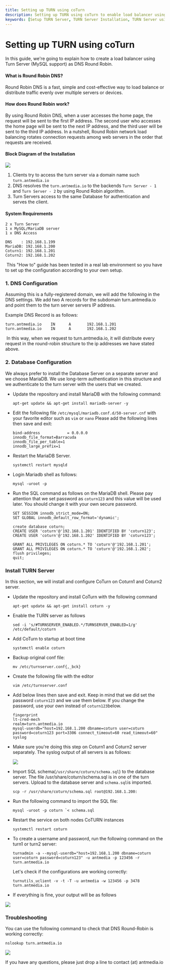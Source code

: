 ```yaml
---
title: Setting up TURN using coTurn 
description: Setting up TURN using coTurn to enable load balancer using Turn Server as Round Robin DNS.
keywords: [Setup TURN Server, TURN Server Installation, TURN Server using coTurn Installation, coTURN Quick Installation, Setup TURN using coTurn, Ant Media Server Documentation, Ant Media Server Tutorials]
---
```


# Setting up TURN using coTurn

In this guide, we're going to explain how to create a load balancer using Turn Server (MySQL support) as DNS Round Robin.

#### What is Round Robin DNS?

Round Robin DNS is a fast, simple and cost-effective way to load balance or distribute traffic evenly over multiple servers or devices.

#### How does Round Robin work?

By using Round Robin DNS, when a user accesses the home page, the request will be sent to the first IP address. The second user who accesses the home page will be sent to the next IP address, and the third user will be sent to the third IP address. In a nutshell, Round Robin network load balancing rotates connection requests among web servers in the order that requests are received.

#### Block Diagram of the Installation  
![](@site/static/img/turn_dns_round_robin.png)

1.  Clients try to access the turn server via a domain name such ```turn.antmedia.io```
2.  DNS resolves the ```turn.antmedia.io``` to the backends ```Turn Server - 1``` and ```Turn Server - 2``` by using Round Robin algorithm.
3.  Turn Servers access to the same Database for authentication and serves the client.

#### System Requirements

    2 x Turn Server
    1 x MySQL/MariaDB server
    1 x DNS Access

    DNS    : 192.168.1.199
    MariaDB: 192.168.1.200
    Coturn1: 192.168.1.201
    Coturn2: 192.168.1.202

 This "How to" guide has been tested in a real lab environment so you have to set up the configuration according to your own setup.

### 1\. DNS Configuration

Assuming this is a fully-registered domain, we will add the following in the DNS settings. We add two A records for the subdomain turn.antmedia.io and point them to the turn server servers IP address.

Example DNS Record is as follows:

    turn.antmedia.io	IN		A		192.168.1.201
    turn.antmedia.io	IN		A		192.168.1.202

 In this way, when we request to turn.antmedia.io, it will distribute every request in the round-robin structure to the ip addresses we have stated above.

### 2\. Database Configuration

We always prefer to install the Database Server on a separate server and we choose MariaDB. We use long-term authentication in this structure and we authenticate to the turn server with the users that we created.

*   Update the repository and install MariaDB with the following command:
    
        apt-get update && apt-get install mariadb-server -y
    
*   Edit the following file ```/etc/mysql/mariadb.conf.d/50-server.cnf``` with your favorite editor such as ```vim``` or ```nano``` Please add the following lines then save and exit:
    
        bind-address            = 0.0.0.0
        innodb_file_format=Barracuda
        innodb_file_per_table=1
        innodb_large_prefix=1
    
*   Restart the MariaDB Server.
    
    ```systemctl restart mysqld```
    
*   Login Mariadb shell as follows:
    
    ```mysql -uroot -p```
    
*   Run the SQL command as follows on the MariaDB shell. Please pay attention that we set password as ```coturn123``` and this value will be used later. You should change it with your own secure password.
    
        SET SESSION innodb_strict_mode=ON;
        SET GLOBAL innodb_default_row_format='dynamic';
        
        create database coturn;
        CREATE USER 'coturn'@'192.168.1.201' IDENTIFIED BY 'coturn123';
        CREATE USER 'coturn'@'192.168.1.202' IDENTIFIED BY 'coturn123';
        
        GRANT ALL PRIVILEGES ON coturn.* TO 'coturn'@'192.168.1.201';
        GRANT ALL PRIVILEGES ON coturn.* TO 'coturn'@'192.168.1.202';
        flush privileges;
        quit;
    

### Install TURN Server

In this section, we will install and configure CoTurn on Coturn1 and Coturn2 server.

*   Update the repository and install CoTurn with the following command
    
    ```apt-get update && apt-get install coturn -y```
    
*   Enable the TURN server as follows
    
    ```sed -i 's/#TURNSERVER_ENABLED.*/TURNSERVER_ENABLED=1/g' /etc/default/coturn```
    
*   Add CoTurn to startup at boot time
    
    ```systemctl enable coturn```
    
*   Backup original conf file:
    
    ```mv /etc/turnserver.conf{,_bck}```
    
*   Create the following file with the editor
    
    ```vim /etc/turnserver.conf```
    
*   Add below lines then save and exit. Keep in mind that we did set the password ```coturn123``` and we use them below. If you change the password, use your own instead of ```coturn123```below.
    
        fingerprint
        lt-cred-mech
        realm=turn.antmedia.io
        mysql-userdb="host=192.168.1.200 dbname=coturn user=coturn password=coturn123 port=3306 connect_timeout=60 read_timeout=60"
        syslog
    
*   Make sure you're doing this step on Coturn1 and Coturn2 server separately. The syslog output of all servers is as follows:
    
    ![](@site/static/img/coturn-2.png)
    
*   Import SQL schema(```/usr/share/coturn/schema.sql```) to the database server. The file /usr/share/coturn/schema.sql is in one of the turn servers. Upload to the database server and ```schema.sql```is imported.
    
    ```scp -r /usr/share/coturn/schema.sql root@192.168.1.200:```
    
*   Run the following command to import the SQL file:
    
    ```mysql -uroot -p coturn `< schema.sql```
    
*   Restart the service on both nodes CoTURN instances
    
    ```systemctl restart coturn```
    
*   To create a username and password, run the following command on the turn1 or turn2 server:
    
    ```turnadmin -a --mysql-userdb="host=192.168.1.200 dbname=coturn user=coturn password=coturn123" -u antmedia -p 123456 -r turn.antmedia.io```
    
    Let's check if the configurations are working correctly:
    
    ```turnutils_uclient -v -t -T -u antmedia -w 123456 -p 3478 turn.antmedia.io```
    
*   If everything is fine, your output will be as follows

![](@site/static/img/coturn-output.png)

### Troubleshooting

You can use the following command to check that DNS Round-Robin is working correctly:

```nslookup turn.antmedia.io```

![](@site/static/img/coturn-nslookup.png)

If you have any questions, please just drop a line to contact (at) antmedia.io
